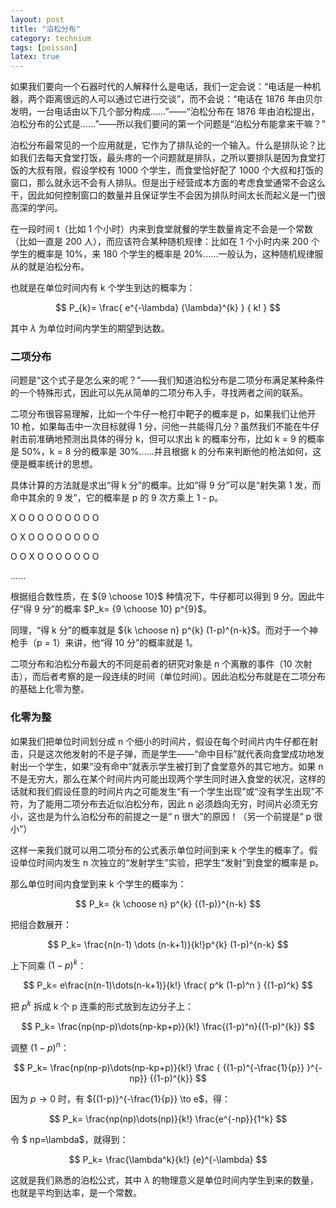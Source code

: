 ```yaml
---
layout: post
title: "泊松分布"
category: technium
tags: [poisson]
latex: true
---
```



如果我们要向一个石器时代的人解释什么是电话，我们一定会说：“电话是一种机器，两个距离很远的人可以通过它进行交谈”，而不会说：“电话在 1876 年由贝尔发明，一台电话由以下几个部分构成……”——“泊松分布在 1876 年由泊松提出，泊松分布的公式是……”——所以我们要问的第一个问题是“泊松分布能拿来干嘛？”


泊松分布最常见的一个应用就是，它作为了排队论的一个输入。什么是排队论？比如我们去每天食堂打饭，最头疼的一个问题就是排队，之所以要排队是因为食堂打饭的大叔有限，假设学校有 1000 个学生，而食堂恰好配了 1000 个大叔和打饭的窗口，那么就永远不会有人排队。但是出于经营成本方面的考虑食堂通常不会这么干，因此如何控制窗口的数量并且保证学生不会因为排队时间太长而起义是一门很高深的学问。


在一段时间 t（比如 1 个小时）内来到食堂就餐的学生数量肯定不会是一个常数（比如一直是 200 人），而应该符合某种随机规律：比如在 1 个小时内来 200 个学生的概率是 10%，来 180 个学生的概率是 20%……一般认为，这种随机规律服从的就是泊松分布。


也就是在单位时间内有 k 个学生到达的概率为：


$$
P_{k}= \frac{ e^{-\lambda} {\lambda}^{k} } { k! }
$$


其中 $\lambda$ 为单位时间内学生的期望到达数。


### 二项分布


问题是“这个式子是怎么来的呢？”——我们知道泊松分布是二项分布满足某种条件的一个特殊形式，因此可以先从简单的二项分布入手，寻找两者之间的联系。


二项分布很容易理解，比如一个牛仔一枪打中靶子的概率是 p，如果我们让他开 10 枪，如果每击中一次目标就得 1 分，问他一共能得几分？虽然我们不能在牛仔射击前准确地预测出具体的得分 k，但可以求出 k 的概率分布，比如 k = 9 的概率是 50%，k = 8 分的概率是 30%……并且根据 k 的分布来判断他的枪法如何，这便是概率统计的思想。


具体计算的方法就是求出“得 k 分”的概率。比如“得 9 分”可以是“射失第 1 发，而命中其余的 9 发”，它的概率是 p 的 9 次方乘上 1 - p。


X O O O O O O O O O


O X O O O O O O O O


O O X O O O O O O O


......


根据组合数性质，在 ${9 \choose 10}$ 种情况下，牛仔都可以得到 9 分。因此牛仔“得 9 分”的概率 $P_k= {9 \choose 10} p^{9}$。


同理，“得 k 分”的概率就是 ${k \choose n} p^{k} (1-p)^{n-k}$。而对于一个神枪手（p = 1）来讲，他“得 10 分”的概率就是 1。


二项分布和泊松分布最大的不同是前者的研究对象是 n 个离散的事件（10 次射击），而后者考察的是一段连续的时间（单位时间）。因此泊松分布就是在二项分布的基础上化零为整。


### 化零为整

如果我们把单位时间划分成 n 个细小的时间片，假设在每个时间片内牛仔都在射击，只是这次他发射的不是子弹，而是学生——“命中目标”就代表向食堂成功地发射出一个学生，如果“没有命中”就表示学生被打到了食堂意外的其它地方。如果 n 不是无穷大，那么在某个时间片内可能出现两个学生同时进入食堂的状况，这样的话就和我们假设任意的时间片内之可能发生“有一个学生出现”或“没有学生出现”不符，为了能用二项分布去近似泊松分布，因此 n 必须趋向无穷，时间片必须无穷小，这也是为什么泊松分布的前提之一是“ n 很大”的原因！（另一个前提是“ p 很小”）


这样一来我们就可以用二项分布的公式表示单位时间到来 k 个学生的概率了。假设单位时间内发生 n 次独立的“发射学生”实验，把学生“发射”到食堂的概率是 p。


那么单位时间内食堂到来 k 个学生的概率为：

$$
P_k= {k \choose n} p^{k} {(1-p)}^{n-k}
$$


把组合数展开：

$$
P_k= \frac{n(n-1) \dots (n-k+1)}{k!}p^{k} (1-p)^{n-k}
$$


上下同乘 $(1-p)^{k}$：

$$
P_k= e\frac{n(n-1)\dots(n-k+1)}{k!}     \frac{ p^k (1-p)^n } {(1-p)^k}
$$



把 ${p}^{k}$ 拆成 k 个 p 连乘的形式放到左边分子上：

$$
P_k= \frac{np(np-p)\dots(np-kp+p)}{k!}    \frac{(1-p)^n}{(1-p)^{k}}
$$




调整 ${(1-p)^n}$：

$$
P_k= \frac{np(np-p)\dots(np-kp+p)}{k!}      \frac  {  {(1-p)^{-\frac{1}{p}} }^{-np}}   {(1-p)^{k}}
$$



因为 $p \to 0$ 时，有 ${(1-p)}^{-\frac{1}{p}} \to e$，得：


$$
P_k= \frac{np(np)\dots(np)}{k!}     \frac{e^{-np}}{1^k}
$$


令 $ np=\lambda$，就得到：


$$
P_k= \frac{\lambda^k}{k!}   {e}^{-\lambda}
$$



这就是我们熟悉的泊松公式，其中 $\lambda$ 的物理意义是单位时间内学生到来的数量，也就是平均到达率，是一个常数。
